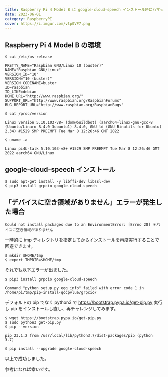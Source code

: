```yaml
---
title: Raspberry Pi 4 Model B に google-cloud-speech インストール時にハマったこと
date: 2023-06-01
category: RaspberryPI
cover: https://i.imgur.com/vtp0VP7.png
---
```


## Raspberry Pi 4 Model B の環境

```console
$ cat /etc/os-release

PRETTY_NAME="Raspbian GNU/Linux 10 (buster)"
NAME="Raspbian GNU/Linux"
VERSION_ID="10"
VERSION="10 (buster)"
VERSION_CODENAME=buster
ID=raspbian
ID_LIKE=debian
HOME_URL="http://www.raspbian.org/"
SUPPORT_URL="http://www.raspbian.org/RaspbianForums"
BUG_REPORT_URL="http://www.raspbian.org/RaspbianBugs"

$ cat /proc/version

Linux version 5.10.103-v8+ (dom@buildbot) (aarch64-linux-gnu-gcc-8 (Ubuntu/Linaro 8.4.0-3ubuntu1) 8.4.0, GNU ld (GNU Binutils for Ubuntu) 2.34) #1529 SMP PREEMPT Tue Mar 8 12:26:46 GMT 2022

$ uname -a

Linux pi4b-talk 5.10.103-v8+ #1529 SMP PREEMPT Tue Mar 8 12:26:46 GMT 2022 aarch64 GNU/Linux
```

## google-cloud-speech インストール

```console
$ sudo apt-get install -y libffi-dev libssl-dev
$ pip3 install grpcio google-cloud-speech
```

## 「デバイスに空き領域がありません」エラーが発生した場合

```
Could not install packages due to an EnvironmentError: [Errno 28] デバイスに空き領域がありません
```

一時的に tmp ディレクトリを指定してからインストールを再度実行することで回避できます。

```
$ mkdir $HOME/tmp
$ export TMPDIR=$HOME/tmp
```

それでも以下エラーが出ました。

```
$ pip3 install grpcio google-cloud-speech

Command "python setup.py egg_info" failed with error code 1 in /home/pi/tmp/pip-install-qocpvlue/grpcio/
```

デフォルトの pip でなく
python3 で https://bootstrap.pypa.io/get-pip.py 実行し
pip をインストールし直し、再チャレンジしてみます。

```console
$ wget https://bootstrap.pypa.io/get-pip.py
$ sudo python3 get-pip.py
$ pip --version

pip 23.1.2 from /usr/local/lib/python3.7/dist-packages/pip (python 3.7)

$ pip install --upgrade google-cloud-speech
```

以上で成功しました。

参考になれば幸いです。
